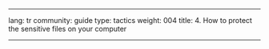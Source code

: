 

---

lang: tr
community: guide
type: tactics
weight: 004
title: 4. How to protect the sensitive files on your computer

---

<stub>

